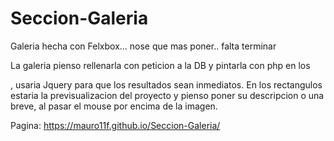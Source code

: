 # Seccion-Galeria
Galeria hecha con Felxbox... nose que mas poner.. falta terminar

La galeria pienso rellenarla con peticion a la DB y pintarla con php en los <section>,
  usaria Jquery para que los resultados sean inmediatos.
En los rectangulos estaria la previsualizacion del proyecto y pienso poner su descripcion
  o una breve, al pasar el mouse por encima de la imagen.

Pagina: https://mauro11f.github.io/Seccion-Galeria/
